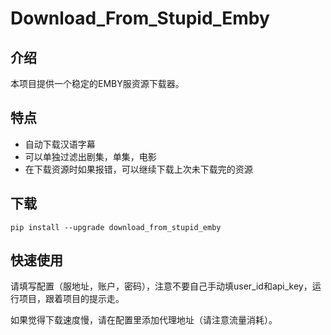 # Download_From_Stupid_Emby

## 介绍
本项目提供一个稳定的EMBY服资源下载器。

## 特点
 - 自动下载汉语字幕
 - 可以单独过滤出剧集，单集，电影
 - 在下载资源时如果报错，可以继续下载上次未下载完的资源

## 下载
```
pip install --upgrade download_from_stupid_emby
```

## 快速使用
请填写配置（服地址，账户，密码），注意不要自己手动填user_id和api_key，运行项目，跟着项目的提示走。

如果觉得下载速度慢，请在配置里添加代理地址（请注意流量消耗）。
